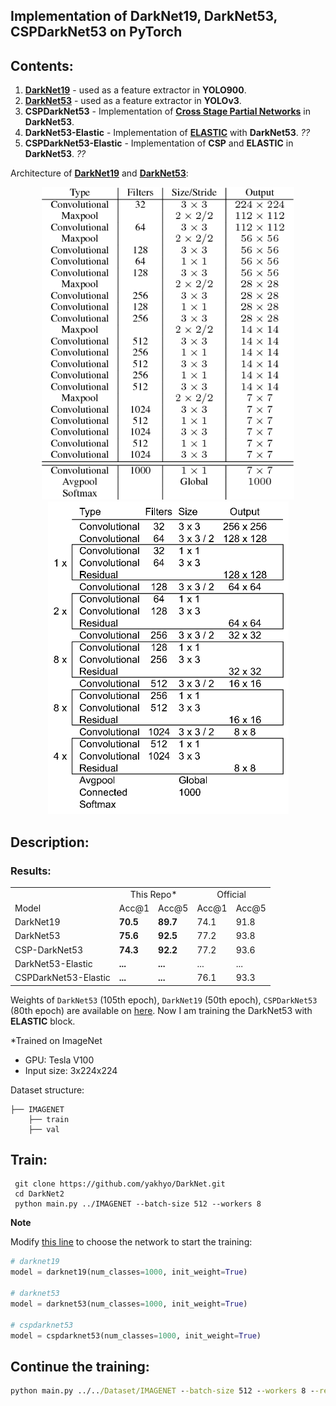## Implementation of DarkNet19, DarkNet53, CSPDarkNet53 on PyTorch

## Contents:
 
1. [**DarkNet19**](https://arxiv.org/pdf/1612.08242.pdf) - used as a feature extractor in **YOLO900**.
2. [**DarkNet53**](https://pjreddie.com/media/files/papers/YOLOv3.pdf) - used as a feature extractor in **YOLOv3**.
3. **CSPDarkNet53** - Implementation of [**Cross Stage Partial Networks**](https://openaccess.thecvf.com/content_CVPRW_2020/papers/w28/Wang_CSPNet_A_New_Backbone_That_Can_Enhance_Learning_Capability_of_CVPRW_2020_paper.pdf) in **DarkNet53**.
4. **DarkNet53-Elastic** - Implementation of [**ELASTIC**](https://openaccess.thecvf.com/content_CVPR_2019/papers/Wang_ELASTIC_Improving_CNNs_With_Dynamic_Scaling_Policies_CVPR_2019_paper.pdf) with **DarkNet53**. _??_
5. **CSPDarkNet53-Elastic** - Implementation of **CSP** and **ELASTIC** in **DarkNet53**. _??_

Architecture of [**DarkNet19**](https://arxiv.org/pdf/1612.08242.pdf) and [**DarkNet53**](https://pjreddie.com/media/files/papers/YOLOv3.pdf):

<div align='center'>
  <img src='assets/darknet19.png' height="500px">
  <img src='assets/darknet53.png' height="500px">
</div>

##

## Description:

### Results:

<table>
  <tr>
    <td></td>
    <td colspan="2" align="center">This Repo*</td>
    <td colspan="2" align="center">Official</td>
  </tr>
  <tr>
    <td>Model</td>
    <td>Acc@1</td>
    <td>Acc@5</td>
    <td>Acc@1</td>
    <td>Acc@5</td>
  </tr>
  <tr>
    <td>DarkNet19</td>
    <td><strong>70.5</strong></td>
    <td><strong>89.7</strong></td>
    <td>74.1</td>
    <td>91.8</td>
  </tr>
  <tr>
    <td>DarkNet53</td>
    <td><strong>75.6</strong></td>
    <td><strong>92.5</strong></td>
    <td>77.2</td>
    <td>93.8</td>
  </tr>
  <tr>
    <td>CSP-DarkNet53</td>
    <td><strong>74.3</strong></td>
    <td><strong>92.2</strong></td>
    <td>77.2</td>
    <td>93.6</td>
  </tr>
<tr>
    <td>DarkNet53-Elastic</td>
    <td><strong>...</strong></td>
    <td><strong>...</strong></td>
    <td>...</td>
    <td>...</td>
  </tr>
<tr>
    <td>CSPDarkNet53-Elastic</td>
    <td><strong>...</strong></td>
    <td><strong>...</strong></td>
    <td>76.1</td>
    <td>93.3</td>
  </tr>
</table>

Weights of `DarkNet53` (105th epoch), `DarkNet19` (50th epoch), `CSPDarkNet53` (80th epoch) are available
on [here](https://www.dropbox.com/sh/90it0q8tsclbpia/AAA0xcObKyndZ-r_Ia9vN1Xra?dl=0).
Now I am training the DarkNet53 with **ELASTIC** block.

*Trained on ImageNet

- GPU: Tesla V100
- Input size: 3x224x224

Dataset structure:

```
├── IMAGENET 
    ├── train
    ├── val
```

## Train:

```
 git clone https://github.com/yakhyo/DarkNet.git
 cd DarkNet2
 python main.py ../IMAGENET --batch-size 512 --workers 8
```

**Note**

Modify [this line](https://github.com/yakhyo/DarkNet/blob/bf1d0c50935d71fa3918fa65060f73c047733acf/main.py#L52) to choose the network to start the training:

```python
# darknet19
model = darknet19(num_classes=1000, init_weight=True)

# darknet53
model = darknet53(num_classes=1000, init_weight=True)

# cspdarknet53
model = cspdarknet53(num_classes=1000, init_weight=True)
```

## Continue the training:
```cmd
python main.py ../../Dataset/IMAGENET --batch-size 512 --workers 8 --resume darknet53.pth.tar
```
